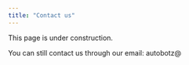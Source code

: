 ```yaml
---
title: "Contact us"
---
```


This page is under construction.


You can still contact us through our email: autobotz@
